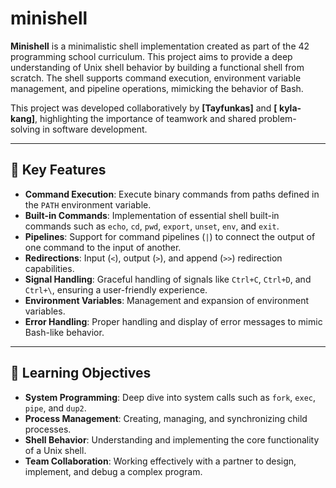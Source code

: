 # minishell

**Minishell** is a minimalistic shell implementation created as part of the 42 programming school curriculum. This project aims to provide a deep understanding of Unix shell behavior by building a functional shell from scratch. The shell supports command execution, environment variable management, and pipeline operations, mimicking the behavior of Bash.

This project was developed collaboratively by **[Tayfunkas]** and **[	kyla-kang]**, highlighting the importance of teamwork and shared problem-solving in software development.

---

## 🚀 Key Features

- **Command Execution**: Execute binary commands from paths defined in the `PATH` environment variable.
- **Built-in Commands**: Implementation of essential shell built-in commands such as `echo`, `cd`, `pwd`, `export`, `unset`, `env`, and `exit`.
- **Pipelines**: Support for command pipelines (`|`) to connect the output of one command to the input of another.
- **Redirections**: Input (`<`), output (`>`), and append (`>>`) redirection capabilities.
- **Signal Handling**: Graceful handling of signals like `Ctrl+C`, `Ctrl+D`, and `Ctrl+\`, ensuring a user-friendly experience.
- **Environment Variables**: Management and expansion of environment variables.
- **Error Handling**: Proper handling and display of error messages to mimic Bash-like behavior.

---

## 🎯 Learning Objectives

- **System Programming**: Deep dive into system calls such as `fork`, `exec`, `pipe`, and `dup2`.
- **Process Management**: Creating, managing, and synchronizing child processes.
- **Shell Behavior**: Understanding and implementing the core functionality of a Unix shell.
- **Team Collaboration**: Working effectively with a partner to design, implement, and debug a complex program.

